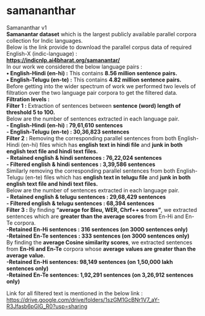 # samananthar
Samananthar v1\
**Samanantar dataset** which is the largest publicly available parallel corpora collection for Indic languages.\
Below is the link provide to download the parallel corpus data of required English-X (indic-language) :\
         **https://indicnlp.ai4bharat.org/samanantar/**   \
In our work we considered the below language pairs :\
	**• English-Hindi (en-hi) :** This contains **8.56 million sentence pairs.**\
	**• English-Telugu (en-te) :** This contains **4.82 million sentence pairs.**\
Before getting into the wider spectrum of work we performed two levels of filtration over the two language pair corpora to get the filtered data.\
**Filtration levels :**\
	**Filter 1 :** Extraction of sentences between **sentence (word) length of threshold 5 to 100.** \
	Below are the number of sentences extracted in each language pair.\
	      **- English-Hindi (en-hi) : 79,61,610 sentences\
		    - English-Telugu (en-te) : 30,36,823 sentences**\
	**Filter 2 :** Removing the corresponding parallel sentences from both English-Hindi (en-hi) files which has **english text in hindi file** and **junk in both english text file and hindi text files.**\
		  **- Retained english & hindi sentences : 76,22,024 sentences\
		    - Filtered english & hindi sentences : 3,39,586 sentences**\
  Similarly removing the corresponding parallel sentences from both English-Telugu (en-te) files which has **english text in telugu file** and **junk in both english text file and hindi text files.** \
  Below are the number of sentences extracted in each language pair.\
		  **- Retained english & telugu sentences : 29,68,429 sentences\
		    - Filtered english & telugu sentences : 68,394 sentences**\
**Filter 3 :** By finding **“average for Bleu, WER, Chrf++ scores”**, we extracted sentences which are **greater than the average scores** from En-Hi and En-Te corpora.\
		  **-Retained En-Hi sentences : 316 sentences (on 3000 sentences only)\
		    -Retained En-Te sentences : 333 sentences (on 3000 sentences only)**\
By finding the **average Cosine similarity scores**, we extracted sentences from **En-Hi and En-Te** corpora whose **average values are greater than the average value.\
		  -Retained En-Hi sentences: 98,149 sentences (on 1,50,000 lakh sentences only)\
		  -Retained En-Te sentences: 1,92,291 sentences (on 3,26,912 sentences only)**

		    
Link for all filtered text is mentioned in the below link :\
		    https://drive.google.com/drive/folders/1szGM1GcBNr1V7_aY-R3Jfasb6pGlG_R0?usp=sharing 
